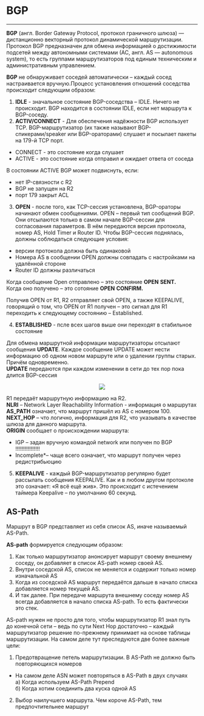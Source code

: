 # BGP
_ _  _
**BGP** (англ. Border Gateway Protocol, протокол граничного шлюза) — дистанционно векторный протокол динамической маршрутизации. Протокол BGP предназначен для обмена информацией о достижимости подсетей между автономными системами (АС, англ. AS — autonomous system), то есть группами маршрутизаторов под единым техническим и административным управлением.   

**BGP** не обнаруживает соседей автоматически – каждый сосед настраивается вручную.Процесс установления отношений соседства происходит следующим образом:
1. **IDLE** - значальное состояние BGP-соседства – IDLE. Ничего не происходит. BGP находится в соcтоянии IDLE, если нет маршрута к BGP-соседу.
2. **ACTIV/CONNECT** - Для обеспечения надёжности BGP использует TCP. BGP-маршрутизатор (их также называют BGP-спикерами/speaker или BGP-ораторами) слушает и посылает пакеты на 179-й TCP порт.
 - CONNECT - это состояние когда слушает
 - ACTIVE - это состояние когда отправил и ожидает ответа от соседа

В состоянии ACTIVE BGP может подвиснуть, если:
- нет IP-связности с R2
- BGP не запущен на R2
- порт 179 закрыт ACL

3. **OPEN** - после того, как TCP-сессия установлена, BGP-ораторы начинают обмен сообщениями. OPEN – первый тип сообщений BGP. Они отсылаются только в самом начале BGP-сессии для согласования параметров. В нём передаются версия протокола, номер AS, Hold Timer и Router ID. Чтобы BGP-сессия поднялась, должны соблюдаться следующие условия:
- версии протокола должна быть одинаковой
- Номера AS в сообщении OPEN должны совпадать с настройками на удалённой стороне
- Router ID должны различаться

Когда сообщение Open отправлено – это состояние **OPEN** **SENT.**    
Когда оно получено – это сотояние **OPEN** **CONFIRM.**    

  Получив OPEN от R1, R2 отправляет свой OPEN, а также KEEPALIVE, говорящий о том, что OPEN от R1 получен – это сигнал для R1 переходить к следующему состоянию – Established.

4. **ESTABLISHED** - псле всех  шагов выше они переходят в стабильное состояние

  Для обмена маршрутной информации маршрутизаторы отсылают сообщения **UPDATE**. Каждое сообщение UPDATE может нести информацию об одном новом маршруте или о удалении группы старых. Причём одновременно.    
  **UPDATE** передаются при каждом изменении в сети до тех пор пока длится BGP-сессия   
  <p align="center">
<image src="https://github.com/LLlMEJIb87/OTUS-learning/blob/master/BGP/Picture/BGP_UPDATE.PNG">
</p>    

R1 передаёт маршрутную информацию на R2.     
**NLRI** – Network Layer Reachability Information  - информация о маршрутах      
**AS_PATH** означает, что маршрут пришёл из AS с номером 100.    
**NEXT_HOP** – что логично, информация для R2, что указывать в качестве шлюза для данного маршрута.    
**ORIGIN** сообщает о происхождении маршрута:
- IGP – задан вручную командой network или получен по BGP !!!!!!!!!!!!!!!!
- Incomplete*– чаще всего означает, что маршрут получен через редистрибьюцию        

5. **KEEPALIVE** - каждый BGP-маршрутизатор регулярно будет рассылать сообщения KEEPALIVE. Как и в любом другом протоколе это означает: «Я всё ещё жив». Это происходит с истечением таймера Keepalive – по умолчанию 60 секунд.

## AS-Path
Маршрут в BGP представляет из себя список AS, иначе называемый AS-Path.   

__AS-path__ формируется следующим образом:   
1. Как только маршрутизатор анонсирует маршрут своему внешнему соседу, он добавляет в список AS-path номер своей AS.
2. Внутри соседской AS, список не меняется и содержит только номер изначальной AS
3. Когда из соседской AS маршрут передаётся дальше в начало списка добавляется номер текущей AS.
4. И так далее. При передаче маршрута внешнему соседу номер AS всегда добавляется в начало списка AS-path. То есть фактически это стек.

AS-path нужен не просто для того, чтобы маршрутизатор R1 знал путь до конечной сети – ведь по сути Next Hop достаточно – каждый маршрутизатор решение по-прежнему принимает на основе таблицы маршрутизации. На самом деле тут преследуются две более важные цели:
1. Предотвращение петель маршрутизации. В AS-Path не должно быть повторяющихся номеров
- На самом деле ASN может повторяться в AS-Path в двух случаях    
а)  Когда  используем AS-Path Prepend    
б) Когда  хотим соединить два куска одной AS
2. Выбор наилучшего маршрута. Чем короче AS-Path, тем предпочтительнее маршрут
